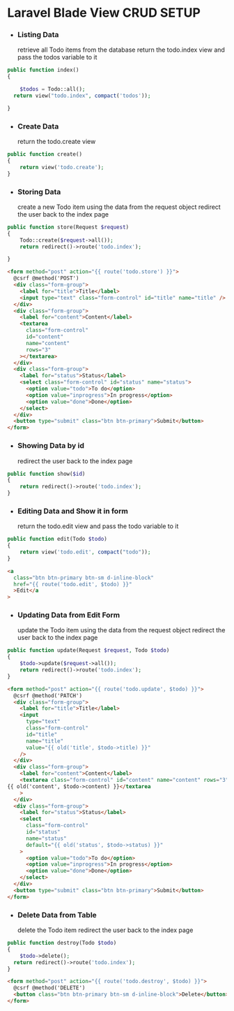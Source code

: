 # Laravel Blade View CRUD SETUP

- ### Listing Data
  retrieve all Todo items from the database
  return the todo.index view and pass the todos variable to it

```php
public function index()
{

	$todos = Todo::all();
  return view("todo.index", compact('todos'));

}
```

- ### Create Data
  return the todo.create view

```php
public function create()
{
	return view('todo.create');
}
```

- ### Storing Data
  create a new Todo item using the data from the request object
  redirect the user back to the index page

```php
public function store(Request $request)
{
	Todo::create($request->all());
	return redirect()->route('todo.index');

}
```

```html
<form method="post" action="{{ route('todo.store') }}">
  @csrf @method('POST')
  <div class="form-group">
    <label for="title">Title</label>
    <input type="text" class="form-control" id="title" name="title" />
  </div>
  <div class="form-group">
    <label for="content">Content</label>
    <textarea
      class="form-control"
      id="content"
      name="content"
      rows="3"
    ></textarea>
  </div>
  <div class="form-group">
    <label for="status">Status</label>
    <select class="form-control" id="status" name="status">
      <option value="todo">To do</option>
      <option value="inprogress">In progress</option>
      <option value="done">Done</option>
    </select>
  </div>
  <button type="submit" class="btn btn-primary">Submit</button>
</form>
```

- ### Showing Data by id
  redirect the user back to the index page

```php
public function show($id)
{
	return redirect()->route('todo.index');
}
```

- ### Editing Data and Show it in form
  return the todo.edit view and pass the todo variable to it

```php
public function edit(Todo $todo)
{
	return view('todo.edit', compact("todo"));
}
```

```html
<a
  class="btn btn-primary btn-sm d-inline-block"
  href="{{ route('todo.edit', $todo) }}"
  >Edit</a
>
```

- ### Updating Data from Edit Form
  update the Todo item using the data from the request object
  redirect the user back to the index page

```php
public function update(Request $request, Todo $todo)
{
	$todo->update($request->all());
	return redirect()->route('todo.index');
}
```

```html
<form method="post" action="{{ route('todo.update', $todo) }}">
  @csrf @method('PATCH')
  <div class="form-group">
    <label for="title">Title</label>
    <input
      type="text"
      class="form-control"
      id="title"
      name="title"
      value="{{ old('title', $todo->title) }}"
    />
  </div>
  <div class="form-group">
    <label for="content">Content</label>
    <textarea class="form-control" id="content" name="content" rows="3">
{{ old('content', $todo->content) }}</textarea
    >
  </div>
  <div class="form-group">
    <label for="status">Status</label>
    <select
      class="form-control"
      id="status"
      name="status"
      default="{{ old('status', $todo->status) }}"
    >
      <option value="todo">To do</option>
      <option value="inprogress">In progress</option>
      <option value="done">Done</option>
    </select>
  </div>
  <button type="submit" class="btn btn-primary">Submit</button>
</form>
```

- ### Delete Data from Table
  delete the Todo item
  redirect the user back to the index page

```php
public function destroy(Todo $todo)
{
	$todo->delete();
  return redirect()->route('todo.index');
}
```

```html
<form method="post" action="{{ route('todo.destroy', $todo) }}">
  @csrf @method('DELETE')
  <button class="btn btn-primary btn-sm d-inline-block">Delete</button>
</form>
```
